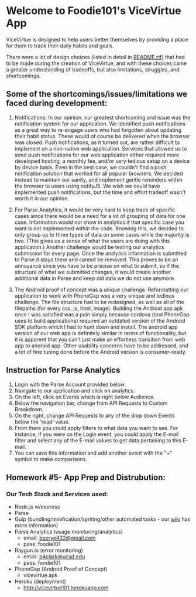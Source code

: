 # Welcome to Foodie101's ViceVirtue App

ViceVirtue is designed to help users better themselves by providing a place for them to track their daily habits and goals. 

There were a lot of design choices (listed in detail in [README.rtf](https://github.com/beerye432/vicevirtue101/blob/master/README.rtf)) that had to be made during the creation of ViceVirtue, and with these choices came a greater understanding of tradeoffs, but also limitations, struggles, and shortcomings. 

## Some of the shortcomings/issues/limitations we faced during development:

1. Notifications: In our opinion, our greatest shortcoming and issue was the notification system for our application.
We identified push notifications as a great way to re-engage users who had forgotten about updating their habit
status. These would of course be delivered when the browser was closed. Push notifications, as it turned out, 
are rather difficult to implement on a non-native web application. Services that allowed us to send push notifications
for our web application either required more developed hosting, a monthly fee, and/or very tedious setup on a device by
device basis. Even in the best case, we couldn't find a push notification solution that worked for all popular browsers.
We decided instead to maintain our sanity, and implement gentle reminders within the browser to users using notifyJS. We
wish we could have implemented push notifications, but the time and effort tradeoff wasn't worth it in our opinion.

2. For Parse Analytics, it would be very hard to keep track of specific cases since there would be a need for a lot of grouping
of data for one case. Information would not show in analytics if that specific case you want is not implemented within the code. 
Knowing this, we decided to only group up to three types of data on some cases while the majority is two. (This gives us a sense 
of what the users are doing with this application.) Another challenge would be testing our analytics submission for every page.
Once the analytics information is submitted to Parse it stays there and cannot be removed. This proves to be an annoyance since
you have to be precise on what to submit, so if the structure of what we submitted changes, it would create another additional data in Parse and keep old data we do not use anymore.

3. The Android proof of concept was a unique challenge. Reformatting our application to work with PhoneGap was a very unique
and tedious challenge. The file structure had to be redesigned, as well as all of the filepaths (for every css, js, html, image).
Building the Android app apk once I was satisfied was a pain simply because cordova (tool PhoneGap uses to build applications)
required an outdated version of the Android SDK platform which I had to hunt down and install. The android app version of our 
web app is definitely similar in terms of functionality, but it is apparent that you can't just make an effortless transition
from web app to android app. Other usability concerns have to be addressed, and a lot of fine tuning done before the Android
version is consumer-ready. 

## Instruction for Parse Analytics
1. Login with the Parse Account provided below.
2. Navigate to our application and click on analytics.
3. On the left, click on Events which is right below Audience.
4. Below the navigation bar, change from API Requests to Custom Breakdown.
5. On the right, change API Requests to any of the drop down Events below the 'read' value.
6. From there you could apply filters to what data you want to see. For instance, if you were on the
   Login event, you could apply the E-mail filter and select any of the E-mail values to get data pertaining
   to this E-mail.
7. You can save this information and add another event with the "+" symbol to make comparisons.

## Homework #5- App Prep and Distrubution:

### Our Tech Stack and Services used:

- Node.js w/express
- Parse
- Gulp (bundling/minification/spriting/other automated tasks - our [wiki](https://github.com/beerye432/vicevirtue101/wiki) has more information)
- Parse Analytics (usage monitoring/analytics)
	* email: beerye432@gmail.com
	* pass: foodie101
- Raygun.io (error monitoring)
	* email: b4clark@ucsd.edu
	* pass: foodie101
- PhoneGap (Android Proof of Concept)
	* vicevirtue.apk
- Heroku (deployment)
	* http://vicevirtue101.herokuapp.com
